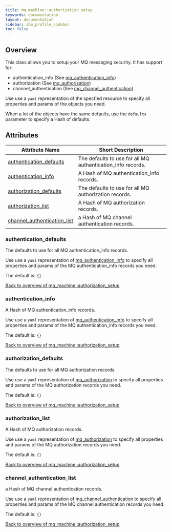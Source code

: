 ```yaml
---
title: mq machine::authorization setup
keywords: documentation
layout: documentation
sidebar: ibm_profile_sidebar
toc: false
---
```

## Overview

This class allows you to setup your MQ messaging security. It has support for:

- authentication_info    (See [mq_authentication_info](/docs/mq_config/mq_authentication_info.html))
- authorization          (See [mq_authorization](/docs/mq_config/mq_authorization.html))
- channel_authentication (See [mq_channel_authentication](/docs/mq_config/mq_channel_authentication.html))

 Use use a `yaml` representation of the specfied resource to specify all properties and params of the objects you need. 
 
 When a lot of the objects  have the same defaults, use the `defaults` parameter to specify a Hash of defaults.





## Attributes



Attribute Name                                                                              | Short Description                                           |
------------------------------------------------------------------------------------------- | ----------------------------------------------------------- |
[authentication_defaults](#mq_machine::authorization_setup_authentication_defaults)         | The defaults to use for all MQ authentication_info records. |
[authentication_info](#mq_machine::authorization_setup_authentication_info)                 | A Hash of MQ authentication_info records.                   |
[authorization_defaults](#mq_machine::authorization_setup_authorization_defaults)           | The defaults to use for all MQ authorization records.       |
[authorization_list](#mq_machine::authorization_setup_authorization_list)                   | A Hash of MQ authorization records.                         |
[channel_authentication_list](#mq_machine::authorization_setup_channel_authentication_list) | a Hash of MQ channel authentication records.                |




### authentication_defaults<a name='mq_machine::authorization_setup_authentication_defaults'>

The defaults to use for all MQ authentication_info records.

Use use a `yaml` representation of [mq_authentication_info](/docs/mq_config/mq_authentication_info.html) to specify all properties and params of the MQ authentication_info records you need. 

The default is: `{}`

[Back to overview of mq_machine::authorization_setup](#attributes)

### authentication_info<a name='mq_machine::authorization_setup_authentication_info'>

A Hash of MQ authentication_info records.

Use use a `yaml` representation of [mq_authentication_info](/docs/mq_config/mq_authentication_info.html) to specify all properties and params of the MQ authentication_info records you need. 

The default is: `{}`

[Back to overview of mq_machine::authorization_setup](#attributes)

### authorization_defaults<a name='mq_machine::authorization_setup_authorization_defaults'>

The defaults to use for all MQ authorization records.

Use use a `yaml` representation of [mq_authorization](/docs/mq_config/mq_authorization.html) to specify all properties and params of the MQ authorization records you need. 

The default is: `{}`

[Back to overview of mq_machine::authorization_setup](#attributes)

### authorization_list<a name='mq_machine::authorization_setup_authorization_list'>

A Hash of MQ authorization records.

Use use a `yaml` representation of [mq_authorization](/docs/mq_config/mq_authorization.html) to specify all properties and params of the MQ authorization records you need. 

The default is: `{}`

[Back to overview of mq_machine::authorization_setup](#attributes)

### channel_authentication_list<a name='mq_machine::authorization_setup_channel_authentication_list'>

a Hash of MQ channel authentication records.

Use use a `yaml` representation of [mq_channel_authentication](/docs/mq_config/mq_channel_authentication.html) to specify all properties and params of the MQ channel authentication records you need. 

The default is: `{}`

[Back to overview of mq_machine::authorization_setup](#attributes)
